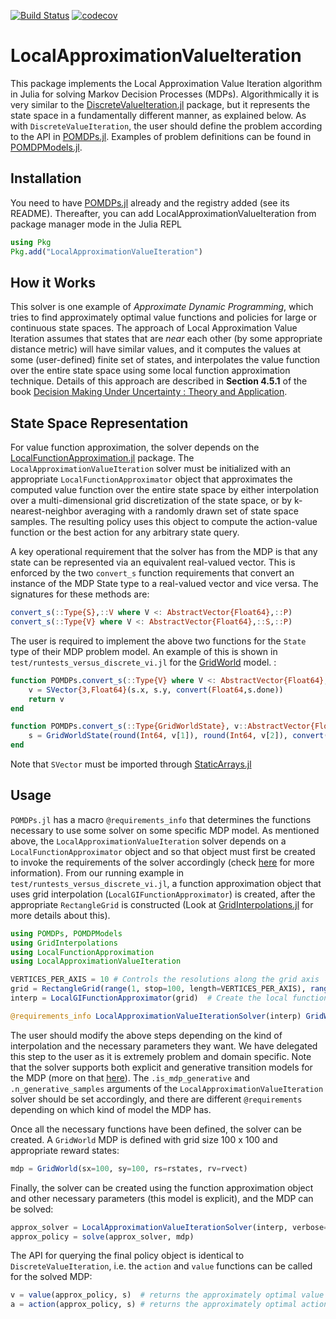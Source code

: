 [![Build Status](https://travis-ci.org/JuliaPOMDP/LocalApproximationValueIteration.jl.svg?branch=master)](https://travis-ci.org/JuliaPOMDP/LocalApproximationValueIteration.jl)
[![codecov](https://codecov.io/github/JuliaPOMDP/LocalApproximationValueIteration.jl/branch/master/graph/badge.svg?token=he21c4XyeP)](https://codecov.io/github/JuliaPOMDP/LocalApproximationValueIteration.jl)

# LocalApproximationValueIteration

This package implements the Local Approximation Value Iteration algorithm in Julia for solving
Markov Decision Processes (MDPs). Algorithmically it is very similar to the [DiscreteValueIteration.jl](https://github.com/JuliaPOMDP/DiscreteValueIteration.jl) 
package, but it represents the state space in a fundamentally different manner, as explained below.
As with `DiscreteValueIteration`, the user should define the problem according to the API in
[POMDPs.jl](https://github.com/JuliaPOMDP/POMDPs.jl). Examples of problem definitions can be found in
[POMDPModels.jl](https://github.com/JuliaPOMDP/POMDPModels.jl).

## Installation

You need to have [POMDPs.jl](https://github.com/JuliaPOMDP/POMDPs.jl) already and the registry added (see its README).
Thereafter, you can add LocalApproximationValueIteration from package manager mode in the Julia REPL
```julia
using Pkg
Pkg.add("LocalApproximationValueIteration")
```

## How it Works

This solver is one example of _Approximate Dynamic Programming_, which tries to find approximately optimal
value functions and policies for large or continuous state spaces. The approach of Local Approximation Value
Iteration assumes that states that are _near_ each other (by some appropriate distance metric) will have similar
values, and it computes the values at some (user-defined) finite set of states, and interpolates the value
function over the entire state space using some local function approximation technique. Details of this approach
are described in **Section 4.5.1** of the book [Decision Making Under Uncertainty : Theory and Application](https://dl.acm.org/citation.cfm?id=2815660).

## State Space Representation

For value function approximation, the solver depends on the [LocalFunctionApproximation.jl](https://github.com/sisl/LocalFunctionApproximation.jl)
package. The `LocalApproximationValueIteration` solver must be
initialized with an appropriate `LocalFunctionApproximator` object that approximates
the computed value function over the entire state space by either interpolation over a multi-dimensional grid discretization
of the state space, or by k-nearest-neighbor averaging
with a randomly drawn set of state space samples. The resulting policy uses this object to compute the action-value
function or the best action for any arbitrary state query.

A key operational requirement that the solver has from the MDP is that any state can be represented via an equivalent
real-valued vector. This is enforced by the two `convert_s` function requirements that convert an instance of
the MDP State type to a real-valued vector and vice versa. The signatures for these methods are:

```julia
convert_s(::Type{S},::V where V <: AbstractVector{Float64},::P)
convert_s(::Type{V} where V <: AbstractVector{Float64},::S,::P)
```

The user is required to implement the above two functions for the `State` type of their MDP problem model. An example of this
is shown in `test/runtests_versus_discrete_vi.jl` for the [GridWorld](https://github.com/JuliaPOMDP/POMDPModels.jl/blob/master/src/gridworld.jl) model.
:

```julia
function POMDPs.convert_s(::Type{V} where V <: AbstractVector{Float64}, s::GridWorldState, mdp::GridWorld)
    v = SVector{3,Float64}(s.x, s.y, convert(Float64,s.done))
    return v
end

function POMDPs.convert_s(::Type{GridWorldState}, v::AbstractVector{Float64}, mdp::GridWorld)
    s = GridWorldState(round(Int64, v[1]), round(Int64, v[2]), convert(Bool, v[3]))
end
```
Note that `SVector` must be imported through [StaticArrays.jl](https://github.com/JuliaArrays/StaticArrays.jl)

## Usage

`POMDPs.jl` has a macro `@requirements_info` that determines the functions necessary to use some solver on some specific MDP model. As mentioned above, the
`LocalApproximationValueIteration` solver depends on a `LocalFunctionApproximator` object and so that object must first be created to invoke
the requirements of the solver accordingly (check [here](http://juliapomdp.github.io/POMDPs.jl/latest/requirements) for more information). From our running example in `test/runtests_versus_discrete_vi.jl`, a function approximation object that uses grid interpolation 
(`LocalGIFunctionApproximator`) is created, after the appropriate `RectangleGrid` is 
constructed (Look at [GridInterpolations.jl](https://github.com/sisl/GridInterpolations.jl/blob/master/src/GridInterpolations.jl/) for more details about this).

```julia
using POMDPs, POMDPModels
using GridInterpolations
using LocalFunctionApproximation
using LocalApproximationValueIteration

VERTICES_PER_AXIS = 10 # Controls the resolutions along the grid axis
grid = RectangleGrid(range(1, stop=100, length=VERTICES_PER_AXIS), range(1, stop=100, length=VERTICES_PER_AXIS), [0.0, 1.0]) # Create the interpolating grid
interp = LocalGIFunctionApproximator(grid)  # Create the local function approximator using the grid

@requirements_info LocalApproximationValueIterationSolver(interp) GridWorld() # Check if the solver requirements are met
```

The user should modify the above steps depending on the kind of interpolation and the necessary parameters they want. We have delegated this step to the user
as it is extremely problem and domain specific. Note that the solver supports both explicit and generative transition models for the MDP (more on that [here](http://juliapomdp.github.io/POMDPs.jl/latest/def_pomdp)).
The `.is_mdp_generative` and `.n_generative_samples` arguments of the `LocalApproximationValueIteration` solver should be set accordingly, and there are different
`@requirements` depending on which kind of model the MDP has.

Once all the necessary functions have been defined, the solver can be created.  A `GridWorld` MDP is defined with grid size 100 x 100 and appropriate reward states:

```julia
mdp = GridWorld(sx=100, sy=100, rs=rstates, rv=rvect)
```

Finally, the solver can be created using the function approximation object and other necessary parameters
(this model is explicit), and the MDP can be solved:

```julia
approx_solver = LocalApproximationValueIterationSolver(interp, verbose=true, max_iterations=1000, is_mdp_generative=false)
approx_policy = solve(approx_solver, mdp)
```

The API for querying the final policy object is identical to `DiscreteValueIteration`, i.e. the `action` and `value` functions can be called for the solved MDP:

```julia
v = value(approx_policy, s)  # returns the approximately optimal value for state s
a = action(approx_policy, s) # returns the approximately optimal action for state s
```